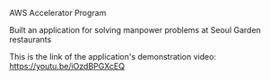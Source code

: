 AWS Accelerator Program


Built an application for solving manpower problems at Seoul Garden restaurants

This is the link of the application's demonstration video:
https://youtu.be/iOzdBPGXcEQ

